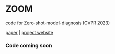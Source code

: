 # ZOOM
code for Zero-shot-model-diagnosis (CVPR 2023)

[paper](https://arxiv.org/abs/2303.15441) | [project website](http://zero-shot-model-diagnosis.github.io/)

### Code coming soon
